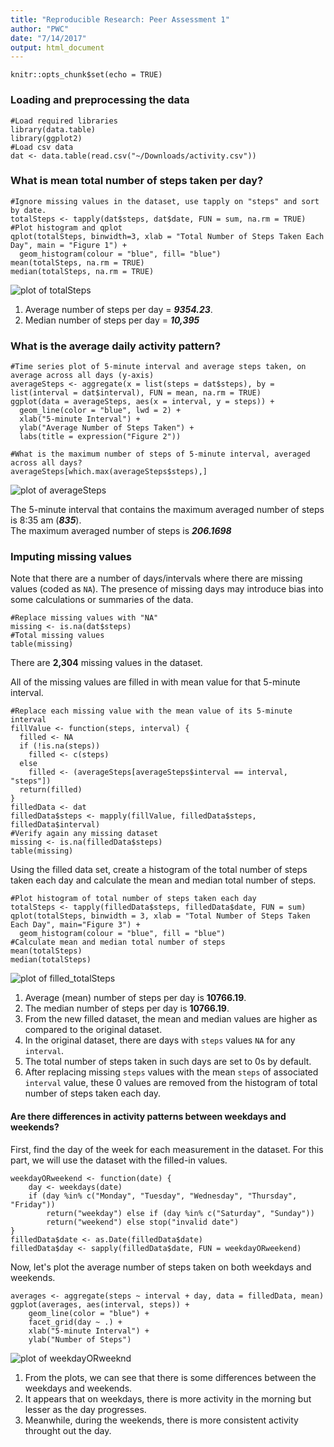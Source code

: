 ```yaml
---
title: "Reproducible Research: Peer Assessment 1"
author: "PWC"
date: "7/14/2017"
output: html_document
---
```


```{r setup, include=FALSE}
knitr::opts_chunk$set(echo = TRUE)
```

### Loading and preprocessing the data
```{r dat, echo = TRUE}
#Load required libraries
library(data.table)
library(ggplot2)
#Load csv data
dat <- data.table(read.csv("~/Downloads/activity.csv"))
```

### What is mean total number of steps taken per day?
```{r totalSteps, echo = TRUE}
#Ignore missing values in the dataset, use tapply on "steps" and sort by date. 
totalSteps <- tapply(dat$steps, dat$date, FUN = sum, na.rm = TRUE)
#Plot histogram and qplot
qplot(totalSteps, binwidth=3, xlab = "Total Number of Steps Taken Each Day", main = "Figure 1") + 
  geom_histogram(colour = "blue", fill= "blue")
mean(totalSteps, na.rm = TRUE)
median(totalSteps, na.rm = TRUE)
```
![plot of totalSteps](instructions_fig/totalSteps.png) 

1. Average number of steps per day = ***9354.23***.
2. Median number of steps per day = ***10,395***


### What is the average daily activity pattern?
```{r averageSteps, echo = TRUE}
#Time series plot of 5-minute interval and average steps taken, on average across all days (y-axis)
averageSteps <- aggregate(x = list(steps = dat$steps), by = list(interval = dat$interval), FUN = mean, na.rm = TRUE)
ggplot(data = averageSteps, aes(x = interval, y = steps)) +
  geom_line(color = "blue", lwd = 2) + 
  xlab("5-minute Interval") + 
  ylab("Average Number of Steps Taken") + 
  labs(title = expression("Figure 2"))
```
```{r averageSteps, echo = TRUE}
#What is the maximum number of steps of 5-minute interval, averaged across all days?
averageSteps[which.max(averageSteps$steps),]
```
![plot of averageSteps](instructions_fig/averageSteps.png) 

The 5-minute interval that contains the maximum averaged number of steps is 8:35 am (***835***).  
The maximum averaged number of steps is ***206.1698***


### Imputing missing values

Note that there are a number of days/intervals where there are missing values (coded as `NA`).
The presence of missing days may introduce bias into some calculations or summaries of the data.
```{r missing, echo = TRUE}
#Replace missing values with "NA"
missing <- is.na(dat$steps)
#Total missing values
table(missing)
```
There are **2,304** missing values in the dataset.

All of the missing values are filled in with mean value for that 5-minute interval.
```{r fill.value, echo = TRUE}
#Replace each missing value with the mean value of its 5-minute interval
fillValue <- function(steps, interval) {
  filled <- NA
  if (!is.na(steps))
    filled <- c(steps)
  else
    filled <- (averageSteps[averageSteps$interval == interval, "steps"])
  return(filled)
}
filledData <- dat
filledData$steps <- mapply(fillValue, filledData$steps, filledData$interval)
#Verify again any missing dataset
missing <- is.na(filledData$steps)
table(missing)
```

Using the filled data set, create a histogram of the total number of steps taken each day and calculate the mean and median total number of steps.
```{r totalSteps, echo = TRUE}
#Plot histogram of total number of steps taken each day
totalSteps <- tapply(filledData$steps, filledData$date, FUN = sum)
qplot(totalSteps, binwidth = 3, xlab = "Total Number of Steps Taken Each Day", main="Figure 3") + 
  geom_histogram(colour = "blue", fill = "blue")
#Calculate mean and median total number of steps
mean(totalSteps)
median(totalSteps)
```
![plot of filled_totalSteps](instructions_fig/filled_totalSteps.png) 

1. Average (mean) number of steps per day is **10766.19**.
2. The median number of steps per day is **10766.19**.
3. From the new filled dataset, the mean and median values are higher as compared to the original dataset. 
4. In the original dataset, there are days with `steps` values `NA` for any `interval`. 
5. The total number of steps taken in such days are set to 0s by default. 
6. After replacing missing `steps` values with the mean `steps` of associated `interval` value, these 0 values are removed from the histogram of total number of steps taken each day.

#### Are there differences in activity patterns between weekdays and weekends?
First, find the day of the week for each measurement in the dataset. For
this part, we will use the dataset with the filled-in values.
```{r}
weekdayORweekend <- function(date) {
    day <- weekdays(date)
    if (day %in% c("Monday", "Tuesday", "Wednesday", "Thursday", "Friday")) 
        return("weekday") else if (day %in% c("Saturday", "Sunday")) 
        return("weekend") else stop("invalid date")
}
filledData$date <- as.Date(filledData$date)
filledData$day <- sapply(filledData$date, FUN = weekdayORweekend)
```

Now, let's plot the average number of steps taken on both weekdays and weekends.

```{r}
averages <- aggregate(steps ~ interval + day, data = filledData, mean)
ggplot(averages, aes(interval, steps)) + 
    geom_line(color = "blue") + 
    facet_grid(day ~ .) + 
    xlab("5-minute Interval") + 
    ylab("Number of Steps")
```
![plot of weekdayORweeknd](instructions_fig/weekdayORweekend.png) 


1. From the plots, we can see that there is some differences between the weekdays and weekends.
2. It appears that on weekdays, there is more activity in the morning but lesser as the day progresses.
3. Meanwhile, during the weekends, there is more consistent activity throught out the day. 





